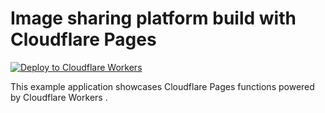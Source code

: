 # Image sharing platform build with Cloudflare Pages

[![Deploy to Cloudflare Workers](https://deploy.workers.cloudflare.com/button)](https://deploy.workers.cloudflare.com/?url=https://github.com/cloudflare/templates/tree/main/pages-image-sharing)

This example application showcases Cloudflare Pages functions powered by Cloudflare Workers
.
